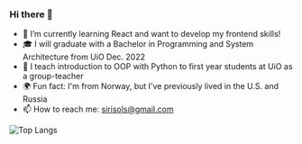 ### Hi there 👋

- 🌱 I’m currently learning React and want to develop my frontend skills!
- :mortar_board: I will graduate with a Bachelor in Programming and System Architecture from UiO Dec. 2022
- :raising_hand: I teach introduction to OOP with Python to first year students at UiO as a group-teacher
- :earth_africa: Fun fact: I'm from Norway, but I've previously lived in the U.S. and Russia
- 📫 How to reach me: sirisols@gmail.com

![Top Langs](https://github-readme-stats.vercel.app/api/top-langs/?username=SiriSollerud&layout=compact&show_icons=true&theme=radical)
